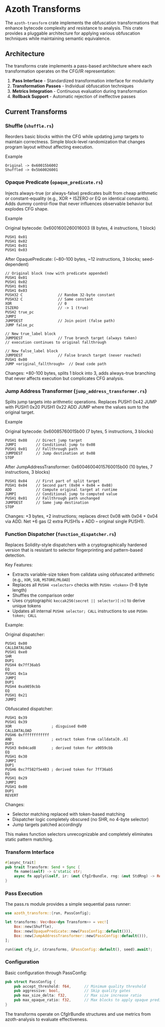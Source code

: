 # Azoth Transforms

The `azoth-transform` crate implements the obfuscation transformations that enhance bytecode complexity and resistance to analysis. This crate provides a pluggable architecture for applying various obfuscation techniques while maintaining semantic equivalence.

## Architecture

The transforms crate implements a pass-based architecture where each transformation operates on the CFG/IR representation:

1. **Pass Interface** - Standardized transformation interface for modularity
2. **Transformation Passes** - Individual obfuscation techniques
3. **Metrics Integration** - Continuous evaluation during transformation
4. **Rollback Support** - Automatic rejection of ineffective passes

## Current Transforms

### Shuffle (`shuffle.rs`)

Reorders basic blocks within the CFG while updating jump targets to maintain correctness. Simple block-level randomization that changes program layout without affecting execution.

Example

```assembly
Original -> 0x60015b6002
Shuffled -> 0x5b60026001
```

### Opaque Predicate (`opaque_predicate.rs`)

Injects always-true (or always-false) predicates built from cheap arithmetic or constant-equality (e.g., XOR + ISZERO or EQ on identical constants). Adds dummy control-flow that never influences observable behavior but explodes CFG shape.

Example

Original bytecode: 0x6001600260016003 (8 bytes, 4 instructions, 1 block)

```assembly
PUSH1 0x01
PUSH1 0x02  
PUSH1 0x01
PUSH1 0x03
```

After OpaquePredicate: (~80–100 bytes, ~12 instructions, 3 blocks; seed-dependent)

```assembly
// Original block (now with predicate appended)
PUSH1 0x01
PUSH1 0x02
PUSH1 0x01
PUSH1 0x03
PUSH32 C                // Random 32-byte constant
PUSH32 C                // Same constant
XOR                     // 0
ISZERO                  // -> 1 (true)
PUSH2 true_pc
JUMPI
JUMPDEST                // Join point (false path)
JUMP false_pc

// New true_label block
JUMPDEST                // True branch target (always taken)
// execution continues to original fallthrough

// New false_label block  
JUMPDEST                // False branch target (never reached)
PUSH1 0x00
JUMP <original_fallthrough>  // Dead code path
```

Changes: +80-100 bytes, splits 1 block into 3, adds always-true branching that never affects execution but complicates CFG analysis.

### Jump Address Transformer (`jump_address_transformer.rs`)

Splits jump targets into arithmetic operations. Replaces PUSH1 0x42 JUMP with PUSH1 0x20 PUSH1 0x22 ADD JUMP where the values sum to the original target.

Example

Original bytecode: 0x60085760015b00 (7 bytes, 5 instructions, 3 blocks)

```assembly
PUSH1 0x08    // Direct jump target
JUMPI         // Conditional jump to 0x08
PUSH1 0x01    // Fallthrough path  
JUMPDEST      // Jump destination at 0x08
STOP
```

After JumpAddressTransformer: 0x60046004015760015b00 (10 bytes, 7 instructions, 3 blocks)

```assembly
PUSH1 0x04    // First part of split target
PUSH1 0x04    // Second part (0x04 + 0x04 = 0x08)
ADD           // Compute original target at runtime
JUMPI         // Conditional jump to computed value
PUSH1 0x01    // Fallthrough path unchanged
JUMPDEST      // Same jump destination  
STOP
```

Changes: +3 bytes, +2 instructions; replaces direct 0x08 with 0x04 + 0x04 via ADD. Net +6 gas (2 extra PUSH1s + ADD – original single PUSH1).

### Function Dispatcher (`function_dispatcher.rs`)

Replaces Solidity-style dispatchers with a cryptographically hardened version that is resistant to selector fingerprinting and pattern-based detection.

Key Features:

* Extracts variable-size token from calldata using obfuscated arithmetic (e.g., `XOR`, `SUB`, `MSTORE/MLOAD`)
* Replaces all `PUSH4 <selector>` checks with `PUSHn <token>` (1–8 byte length)
* Shuffles the comparison order
* Uses cryptographic `keccak256(secret || selector)[:n]` to derive unique tokens
* Updates all internal `PUSH4 selector; CALL` instructions to use `PUSHn token; CALL`

Example:

Original dispatcher:

```assembly
PUSH1 0x00
CALLDATALOAD
PUSH1 0xe0
SHR
DUP1
PUSH4 0x7ff36ab5
EQ
PUSH1 0x1a
JUMPI
DUP1
PUSH4 0xa9059cbb
EQ
PUSH1 0x21
JUMPI
```

Obfuscated dispatcher:

```assembly
PUSH1 0x39
PUSH1 0x39
XOR                  ; disguised 0x00
CALLDATALOAD
PUSH6 0xffffffffffff
AND                  ; extract token from calldata[0..6]
DUP1
PUSH3 0x04cad8       ; derived token for a9059cbb
EQ
PUSH1 0x30
JUMPI
DUP1
PUSH6 0xc7f582f5e403 ; derived token for 7ff36ab5
EQ
PUSH1 0x29
JUMPI
PUSH1 0x00
DUP1
REVERT
```

Changes:

* Selector matching replaced with token-based matching
* Dispatcher logic completely obscured (no SHR, no 4-byte selector)
* Jump targets patched accordingly

This makes function selectors unrecognizable and completely eliminates static pattern matching.

### Transform Interface

```rust
#[async_trait]
pub trait Transform: Send + Sync {
    fn name(&self) -> &'static str;
    async fn apply(&self, ir: &mut CfgIrBundle, rng: &mut StdRng) -> Result<bool, TransformError>;
}
```

### Pass Execution

The pass.rs module provides a simple sequential pass runner:

```rust
use azoth_transform::{run, PassConfig};

let transforms: Vec<Box<dyn Transform>> = vec![
    Box::new(Shuffle),
    Box::new(OpaquePredicate::new(PassConfig::default())),
    Box::new(JumpAddressTransformer::new(PassConfig::default())),
];

run(&mut cfg_ir, &transforms, &PassConfig::default(), seed).await?;
```

### Configuration

Basic configuration through PassConfig:

```rust
pub struct PassConfig {
    pub accept_threshold: f64,      // Minimum quality threshold
    pub aggressive: bool,           // Skip quality gates
    pub max_size_delta: f32,        // Max size increase ratio
    pub max_opaque_ratio: f32,      // Max blocks to apply opaque predicates
}
```

The transforms operate on CfgIrBundle structures and use metrics from azoth-analysis to evaluate effectiveness.
